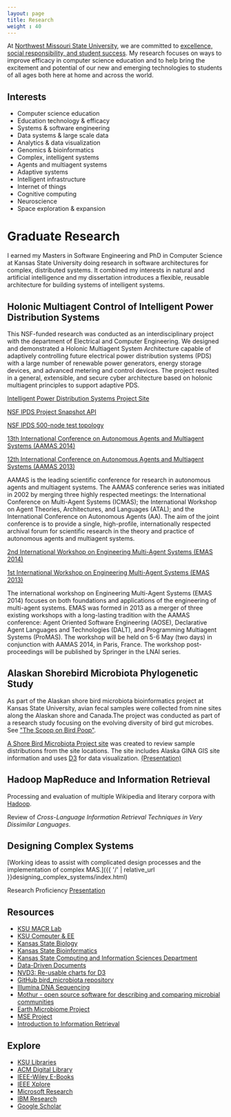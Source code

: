 ```yaml
---
layout: page
title: Research
weight : 40
---
```


<p class="message">
  At <a href="http://www.nwmissouri.edu/"> Northwest Missouri State University</a>, 
  we are committed to <a href="http://www.nwmissouri.edu/aboutus/mission.htm"> excellence, social responsibility, and student success</a>. 
  My research focuses on ways to improve efficacy in computer science education and to help bring the excitement and potential of our
   new and emerging technologies to students of all ages both here at home and across the world.
    
</p>

## Interests

*	Computer science education
*   Education technology & efficacy
*	Systems & software engineering
*	Data systems & large scale data
*	Analytics & data visualization
*	Genomics & bioinformatics
*	Complex, intelligent systems
*	Agents and multiagent systems
*	Adaptive systems
*   Intelligent infrastructure
*   Internet of things
*	Cognitive computing
*   Neuroscience
*   Space exploration & expansion

# Graduate Research

<p class="message">
  I earned my Masters in Software Engineering and PhD in Computer Science at Kansas State University doing research in software architectures for complex, distributed systems.  
  It combined my interests in natural and artificial intelligence and my dissertation introduces a flexible, reusable architecture for building systems of intelligent systems.
</p>

## Holonic Multiagent Control of Intelligent Power Distribution Systems

This NSF-funded research was conducted as an interdisciplinary project with the department of Electrical and Computer Engineering. We designed and demonstrated a Holonic Multiagent System Architecture capable of adaptively controlling future electrical power distribution systems (PDS) with a large number of renewable power generators, energy storage devices, and advanced metering and control devices. The project resulted in a general, extensible, and secure cyber architecture based on holonic multiagent principles to support adaptive PDS.

[Intelligent Power Distribution Systems Project Site](http://ipds.cis.ksu.edu)

[NSF IPDS Project Snapshot API](http://people.cis.ksu.edu/~dmcase/ipds/javadoc/index.html)

[NSF IPDS 500-node test topology](http://people.cis.ksu.edu/~dmcase/designing_complex_systems/index.html)

[13th International Conference on Autonomous Agents and Multiagent Systems (AAMAS 2014)](http://aamas2014.lip6.fr/)

[12th International Conference on Autonomous Agents and Multiagent Systems (AAMAS 2013)](http://aamas2013.cs.umn.edu/)

AAMAS is the leading scientific conference for research in autonomous agents and multiagent systems. The AAMAS conference series was initiated in 2002 by merging three highly respected meetings: the International Conference on Multi-Agent Systems (ICMAS); the International Workshop on Agent Theories, Architectures, and Languages (ATAL); and the International Conference on Autonomous Agents (AA). The aim of the joint conference is to provide a single, high-profile, internationally respected archival forum for scientific research in the theory and practice of autonomous agents and multiagent systems.

[2nd International Workshop on Engineering Multi-Agent Systems (EMAS 2014)](http://emas14.wordpress.com/)

[1st International Workshop on Engineering Multi-Agent Systems (EMAS 2013)](http://emas2013.otago.ac.nz/)

The international workshop on Engineering Multi-Agent Systems (EMAS 2014) focuses on both foundations and applications of the engineering of multi-agent systems. EMAS was formed in 2013 as a merger of three existing workshops with a long-lasting tradition with the AAMAS conference: Agent Oriented Software Engineering (AOSE), Declarative Agent Languages and Technologies (DALT), and Programming Multiagent Systems (ProMAS). The workshop will be held on 5-6 May (two days) in conjunction with AAMAS 2014, in Paris, France. The workshop post-proceedings will be published by Springer in the LNAI series.

## Alaskan Shorebird Microbiota Phylogenetic Study

As part of the Alaskan shore bird microbiota bioinformatics project at Kansas State University, avian fecal samples were collected from nine sites along the Alaskan shore and Canada.The project was conducted as part of a research study focusing on the evolving diversity of bird gut microbes. See ["The Scoop on Bird Poop"](http://phys.org/news/2013-05-scoop-bird-poop-evolving-diversity.html).

[A Shore Bird Microbiota Project site](http://ksucase.github.io/bird_microbiota) was created to review sample distributions from the site locations. The site includes Alaska GINA GIS site information and uses [D3](http://d3js.org/) for data visualization. [(Presentation)](http://ksucase.github.io/bird_microbiota/presentation/cisbio734_shorebird_microbiota_presentation.pdf)

## Hadoop MapReduce and Information Retrieval

Processing and evaluation of multiple Wikipedia and literary corpora with [Hadoop](http://hadoop.apache.org/).

Review of _Cross-Language Information Retrieval Techniques in Very Dissimilar Languages_.

## Designing Complex Systems

[Working ideas to assist with complicated design processes and the implementation of complex MAS.]({{ '/' | relative_url }}designing_complex_systems/index.html)

Research Proficiency [Presentation](https://docs.google.com/presentation/d/1SNcblAhIPkRNfGeA6sZ9HNqft8jiomblQIf6OROt0oM/pub?start=false&loop=false&delayms=3000)

## Resources

* [KSU MACR Lab](http://macr.cis.ksu.edu)
* [KSU Computer & EE](http://sustain.ece.ksu.edu/)
* [Kansas State Biology](http://www.k-state.edu/biology/)
* [Kansas State Bioinformatics](http://bioinformatics.k-state.edu/)
* [Kansas State Computing and Information Sciences Department](http://cis.ksu.edu)
* [Data-Driven Documents](http://d3js.org/)
* [NVD3: Re-usable charts for D3](http://nvd3.org/)
* [GitHub bird_microbiota repository](https://github.com/ksucase/bird_microbiota)
* [Illumina DNA Sequencing](http://www.illumina.com/applications/sequencing/dna_sequencing.ilmn)
* [Mothur - open source software for describing and comparing microbial communities](http://www.mothur.org/)
* [Earth Microbiome Project](http://www.microbio.me/emp/)
* [MSE Project](http://sites.google.com/site/casemse/)
* [Introduction to Information Retrieval](http://nlp.stanford.edu/IR-book/)

## Explore

* [KSU Libraries](http://www.lib.k-state.edu/)
* [ACM Digital Library](http://dl.acm.org/)
* [IEEE-Wiley E-Books](http://www.ieee.org/publications_standards/publications/subscriptions/prod/ieee_wiley_ebook.html)
* [IEEE Xplore](http://ieeexplore.ieee.org/Xplore/home.jsp)
* [Microsoft Research](http://research.microsoft.com/en-us/)
* [IBM Research](http://www.research.ibm.com/)
* [Google Scholar](https://scholar.google.com/)



